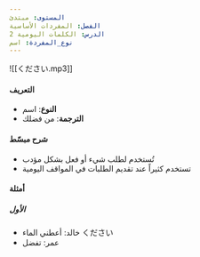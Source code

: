 ```yaml
---
المستوى: مبتدئ
الفصل: المفردات الأساسية
الدرس: الكلمات اليومية 2
نوع_المفردة: اسم
---
```


![[ください.mp3]]

#### التعريف

- **النوع**: اسم
- **الترجمة**: من فضلك

#### شرح مبسّط

- تُستخدم لطلب شيء أو فعل بشكل مؤدب
- تستخدم كثيراً عند تقديم الطلبات في المواقف اليومية

#### أمثلة

##### الأول

- خالد: أعطني الماء ください
- عمر: تفضل